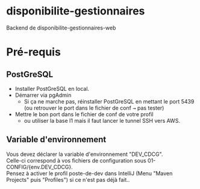 # disponibilite-gestionnaires

Backend de disponibilite-gestionnaires-web

# Pré-requis

## PostGreSQL 

* Installer PostGreSQL en local.
* Démarrer via pgAdmin
    * Si ça ne marche pas, réinstaller PostGreSQL en mettant le port 5439 (ou retrouver le port dans le fichier de conf <kbd>→</kbd> pas tester)
* Mettre le bon port dans le fichier de conf de votre profil 
    * ou utiliser la base I1 mais il faut lancer le tunnel SSH vers AWS.

## Variable d'environnement

Vous devez déclarer la variable d'environnement "DEV_CDCG".  
Celle-ci correspond à vos fichiers de configuration sous 01-CONFIG/{env.DEV_CDCG}.  
Pensez à activer le profil poste-de-dev dans IntelliJ (Menu "Maven Projects" puis "Profiles") si ce n'est pas déjà fait..
